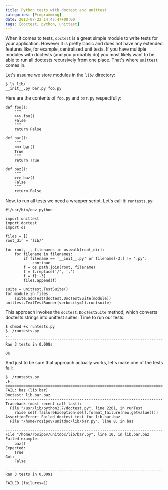 ```yaml
---
title: Python tests with doctest and unittest
categories: [Programming]
date: 2013-07-22 14:47:47+00:00
tags: [doctest, python, unittest]
---
```


When it comes to tests, `doctest` is a great simple module to write tests for
your application. However it is pretty basic and does not have any extended
features like, for example, centralized unit tests. If you have multiple
modules with doctests (and you probably do) you most likely want to be able to
run all doctests recursively from one place. That's where `unittest` comes in.

Let's assume we store modules in the `lib/` directory:

    $ ls lib/
    __init__.py bar.py foo.py

Here are the contents of `foo.py` and `bar.py` respectfully:

    def foo():
        """
        >>> foo()
        False
        """
        return False

    def bar():
        """
        >>> bar()
        True
        """
        return True

    def baz():
        """
        >>> baz()
        False
        """
        return False

Now, to run all tests we need a wrapper script. Let's call it: `runtests.py`:

    #!/usr/bin/env python

    import unittest
    import doctest
    import os

    files = []
    root_dir = 'lib/'

    for root, _, filenames in os.walk(root_dir):
        for filename in filenames:
            if filename == '__init__.py' or filename[-3:] != '.py':
                continue
            f = os.path.join(root, filename)
            f = f.replace('/', '.')
            f = f[:-3]
            files.append(f)

    suite = unittest.TestSuite()
    for module in files:
        suite.addTest(doctest.DocTestSuite(module))
    unittest.TextTestRunner(verbosity=1).run(suite)

This approach invokes the `doctest.DocTestSuite` method, which converts
doctests strings into unittest suites. Time to run our tests:

    $ chmod +x runtests.py
    $ ./runtests.py
    ...
    ----------------------------------------------------------------------
    Ran 3 tests in 0.008s

    OK

And just to be sure that approach actually works, let's make one of the tests
fail:

    $ ./runtests.py
    .F.
    ======================================================================
    FAIL: baz (lib.bar)
    Doctest: lib.bar.baz
    ----------------------------------------------------------------------
    Traceback (most recent call last):
      File "/usr/lib/python2.7/doctest.py", line 2201, in runTest
        raise self.failureException(self.format_failure(new.getvalue()))
    AssertionError: Failed doctest test for lib.bar.baz
      File "/home/rosipov/unitdoc/lib/bar.py", line 8, in baz

    ----------------------------------------------------------------------
    File "/home/rosipov/unitdoc/lib/bar.py", line 10, in lib.bar.baz
    Failed example:
        baz()
    Expected:
        True
    Got:
        False

    ----------------------------------------------------------------------
    Ran 3 tests in 0.009s

    FAILED (failures=1)
